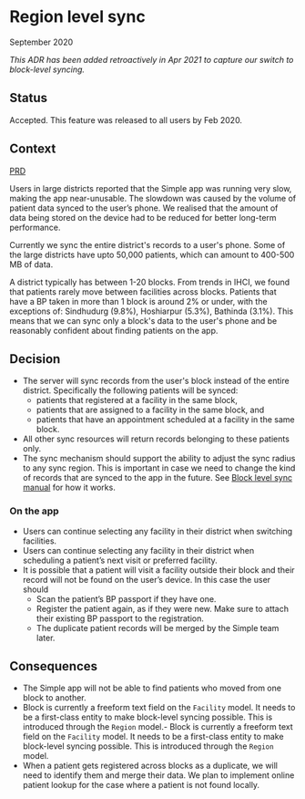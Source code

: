 # Region level sync
September 2020

_This ADR has been added retroactively in Apr 2021 to capture our switch to block-level syncing._

## Status

Accepted. This feature was released to all users by Feb 2020.

## Context

[PRD](https://docs.google.com/document/d/1Cflct0Y-44IRUVw_5-NptcnNSX1UgAPBiXqoXHq22io/edit)

Users in large districts reported that the Simple app was running very slow, making the app near-unusable.
The slowdown was caused by the volume of patient data synced to the user’s phone. We realised that the amount of data being stored on the device had to be reduced for better long-term performance.

Currently we sync the entire district's records to a user's phone. Some of the large districts have upto 50,000 patients, which can amount to 400-500 MB of data.

A district typically has between 1-20 blocks. From trends in IHCI, we found that patients rarely move between facilities across blocks. Patients that have a BP taken in more than 1 block is around 2% or under, with the exceptions of: Sindhudurg (9.8%), Hoshiarpur (5.3%), Bathinda (3.1%).
This means that we can sync only a block's data to the user's phone and be reasonably confident about finding patients on the app.

## Decision

- The server will sync records from the user's block instead of the entire district.
  Specifically the following patients will be synced:
  - patients that registered at a facility in the same block,
  - patients that are assigned to a facility in the same block, and
  - patients that have an appointment scheduled at a facility in the same block.
- All other sync resources will return records belonging to these patients only.
- The sync mechanism should support the ability to adjust the sync radius to any sync region.
  This is important in case we need to change the kind of records that are synced to the app in the future.
  See [Block level sync manual](../wiki/adjusting-sync-boundaries.md) for how it works.

### On the app
- Users can continue selecting any facility in their district when switching facilities.
- Users can continue selecting any facility in their district when scheduling a patient’s next visit or preferred facility. 
- It is possible that a patient will visit a facility outside their block and their record will not be found on the user’s device. In this case the user should 
    - Scan the patient’s BP passport if they have one.
    - Register the patient again, as if they were new. Make sure to attach their existing BP passport to the registration.
    - The duplicate patient records will be merged by the Simple team later.



## Consequences

- The Simple app will not be able to find patients who moved from one block to another.
- Block is currently a freeform text field on the `Facility` model.
  It needs to be a first-class entity to make block-level syncing possible.
  This is introduced through the `Region` model.- Block is currently a freeform text field on the `Facility` model.
  It needs to be a first-class entity to make block-level syncing possible.
  This is introduced through the `Region` model.
- When a patient gets registered across blocks as a duplicate, we will need to identify them and merge their data. 
  We plan to implement online patient lookup for the case where a patient is not found locally.
